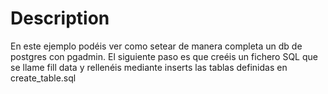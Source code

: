 # Description

En este ejemplo podéis ver como setear de manera completa un db de postgres con pgadmin. El siguiente paso es que creéis un fichero SQL que se llame fill data y rellenéis mediante inserts las tablas definidas en create_table.sql



